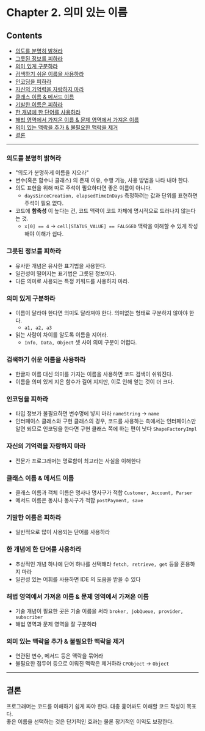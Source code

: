 # Chapter 2. 의미 있는 이름

## Contents
* [의도를 분명히 밝혀라](#의도를-분명히-밝혀라)
* [그릇된 정보를 피하라](#그릇된-정보를-피하라)
* [의미 있게 구분하라](#의미-있게-구분하라)
* [검색하기 쉬운 이름을 사용하라](#검색하기-쉬운-이름을-사용하라)
* [인코딩을 피하라](#인코딩을-피하라)
* [자신의 기억력을 자랑하지 마라](#자신의-기억력을-자랑하지-마라)
* [클래스 이름 & 메서드 이름](#클래스-이름-&-메서드-이름)
* [기발한 이름은 피하라](#기발한-이름은-피하라)
* [한 개념에 한 단어를 사용하라](#한-개념에-한-단어를-사용하라)
* [해법 영역에서 가져온 이름 & 문제 영역에서 가져온 이름](#해법-영역에서-가져온-이름-&-문제-영역에서-가져온-이름)
* [의미 있는 맥락을 추가 & 불필요한 맥락을 제거](#의미-있는-맥락을-추가-&-불필요한-맥락을-제거)
* [결론](#결론)
---
### 의도를 분명히 밝혀라
* "의도가 분명하게 이름을 지으라"
* 변수(혹은 함수나 클래스) 의 존재 이유, 수행 기능, 사용 방법을 나타 내야 한다.
* 의도 표현을 위해 따로 주석이 필요하다면 좋은 이름이 아니다.
    * `daysSinceCreation, elapsedTimeInDays` 측정하려는 값과 단위를 표현하면 주석이 필요 없다.
* 코드에 **함축성** 이 높다는 건, 코드 맥락이 코드 자체에 명시적으로 드러나지 않는다는 것.
    * `x[0] == 4` -> `cell[STATUS_VALUE] == FALGGED` 맥락을 이해할 수 있게 작성해야 이해가 쉽다.
 
### 그릇된 정보를 피하라
* 유사한 개념은 유사한 표기법을 사용한다.
* 일관성이 떨어지는 표기법은 그릇된 정보이다.
* 다른 의미로 사용되는 특정 키워드를 사용하지 마라.

### 의미 있게 구분하라
* 이름이 달라야 한다면 의미도 달라져야 한다. 의미없는 형태로 구분하지 않아야 한다.  
    * `a1, a2, a3`
* 읽는 사람이 차이를 알도록 이름을 지어라.  
    * `Info, Data, Object` 셋 사이 의미 구분이 어렵다.

### 검색하기 쉬운 이름을 사용하라
* 한글자 이름 대신 의미를 가지는 이름을 사용하면 코드 검색이 쉬워진다.
* 이름을 의미 있게 지은 함수가 길어 지지만, 이로 인해 얻는 것이 더 크다.
 
### 인코딩을 피하라
* 타입 정보가 불필요하면 변수명에 넣지 마라 `nameString` -> `name`
* 인터페이스 클래스와 구현 클래스의 경우, 코드를 사용하는 측에서는 인터페이스만 알면 되므로 인코딩을 한다면 구현 클래스 쪽에 하는 편이 낫다 `ShapeFactoryImpl`

### 자신의 기억력을 자랑하지 마라
* 전문가 프로그래머는 명료함이 최고라는 사실을 이해한다 

### 클래스 이름 & 메서드 이름
* 클래스 이름과 객체 이름은 명사나 명사구가 적합 `Customer, Account, Parser`
* 메서드 이름은 동사나 동사구가 적합 `postPayment, save`

### 기발한 이름은 피하라
* 일반적으로 많이 사용되는 단어를 사용하라

### 한 개념에 한 단어를 사용하라
* 추상적인 개념 하나에 단어 하나를 선택해라 `fetch, retrieve, get` 등을 혼용하지 마라
* 일관성 있는 어휘를 사용하면 IDE 의 도움을 받을 수 있다

### 해법 영역에서 가져온 이름 & 문제 영역에서 가져온 이름
* 기술 개념이 필요한 곳은 기술 이름을 써라 `broker, jobQueue, provider, subscriber`
* 해법 영역과 문제 영역을 잘 구분하라 

### 의미 있는 맥락을 추가 & 불필요한 맥락을 제거
* 연관된 변수, 메서드 등은 맥락을 묶어라
* 불필요한 접두어 등으로 이뤄진 맥락은 제거하라 `CPObject` -> `Object`
---
## 결론 
프로그래머는 코드를 이해하기 쉽게 짜야 한다. 대충 훑어봐도 이해할 코드 작성이 목표다.  
좋은 이름을 선택하는 것은 단기적인 효과는 물론 장기적인 이익도 보장한다.
